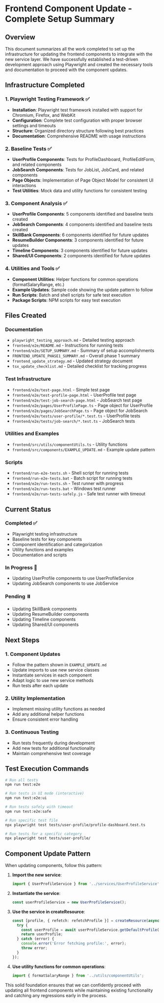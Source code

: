 # Frontend Component Update - Complete Setup Summary

## Overview
This document summarizes all the work completed to set up the infrastructure for updating the frontend components to integrate with the new service layer. We have successfully established a test-driven development approach using Playwright and created the necessary tools and documentation to proceed with the component updates.

## Infrastructure Completed

### 1. Playwright Testing Framework ✅
- **Installation**: Playwright test framework installed with support for Chromium, Firefox, and WebKit
- **Configuration**: Complete test configuration with proper browser settings and timeouts
- **Structure**: Organized directory structure following best practices
- **Documentation**: Comprehensive README with usage instructions

### 2. Baseline Tests ✅
- **UserProfile Components**: Tests for ProfileDashboard, ProfileEditForm, and related components
- **JobSearch Components**: Tests for JobList, JobCard, and related components
- **Page Objects**: Implementation of Page Object Model for consistent UI interactions
- **Test Utilities**: Mock data and utility functions for consistent testing

### 3. Component Analysis ✅
- **UserProfile Components**: 5 components identified and baseline tests created
- **JobSearch Components**: 4 components identified and baseline tests created
- **SkillBank Components**: 6 components identified for future updates
- **ResumeBuilder Components**: 3 components identified for future updates
- **Timeline Components**: 3 components identified for future updates
- **Shared/UI Components**: 2 components identified for future updates

### 4. Utilities and Tools ✅
- **Component Utilities**: Helper functions for common operations (formatSalaryRange, etc.)
- **Example Updates**: Sample code showing the update pattern to follow
- **Run Scripts**: Batch and shell scripts for safe test execution
- **Package Scripts**: NPM scripts for easy test execution

## Files Created

### Documentation
- `playwright_testing_approach.md` - Detailed testing approach
- `frontend/e2e/README.md` - Instructions for running tests
- `frontend/e2e/SETUP_SUMMARY.md` - Summary of setup accomplishments
- `FRONTEND_UPDATE_PHASE1_SUMMARY.md` - Overall phase 1 summary
- `frontend_update_strategy.md` - Updated strategy document
- `tsx_update_checklist.md` - Detailed checklist for tracking progress

### Test Infrastructure
- `frontend/e2e/test-page.html` - Simple test page
- `frontend/e2e/test-profile-page.html` - UserProfile test page
- `frontend/e2e/test-job-search-page.html` - JobSearch test page
- `frontend/e2e/pages/UserProfilePage.ts` - Page object for UserProfile
- `frontend/e2e/pages/JobSearchPage.ts` - Page object for JobSearch
- `frontend/e2e/tests/user-profile/*.test.ts` - UserProfile tests
- `frontend/e2e/tests/job-search/*.test.ts` - JobSearch tests

### Utilities and Examples
- `frontend/src/utils/componentUtils.ts` - Utility functions
- `frontend/src/components/EXAMPLE_UPDATE.md` - Example update pattern

### Scripts
- `frontend/run-e2e-tests.sh` - Shell script for running tests
- `frontend/run-e2e-tests.bat` - Batch script for running tests
- `frontend/e2e/run-tests.sh` - Test runner with progress
- `frontend/e2e/run-tests.bat` - Windows test runner
- `frontend/e2e/run-tests-safely.js` - Safe test runner with timeout

## Current Status

### Completed ✅
- Playwright testing infrastructure
- Baseline tests for key components
- Component identification and categorization
- Utility functions and examples
- Documentation and scripts

### In Progress 🔄
- Updating UserProfile components to use UserProfileService
- Updating JobSearch components to use JobService

### Pending ⏸️
- Updating SkillBank components
- Updating ResumeBuilder components
- Updating Timeline components
- Updating Shared/UI components

## Next Steps

### 1. Component Updates
- Follow the pattern shown in `EXAMPLE_UPDATE.md`
- Update imports to use new service classes
- Instantiate services in each component
- Adapt logic to use new service methods
- Run tests after each update

### 2. Utility Implementation
- Implement missing utility functions as needed
- Add any additional helper functions
- Ensure consistent error handling

### 3. Continuous Testing
- Run tests frequently during development
- Add new tests for additional functionality
- Maintain comprehensive test coverage

## Test Execution Commands

```bash
# Run all tests
npm run test:e2e

# Run tests in UI mode (interactive)
npm run test:e2e:ui

# Run tests safely with timeout
npm run test:e2e:safe

# Run specific test file
npx playwright test tests/user-profile/profile-dashboard.test.ts

# Run tests for a specific category
npx playwright test tests/user-profile/
```

## Component Update Pattern

When updating components, follow this pattern:

1. **Import the new service**:
   ```typescript
   import { UserProfileService } from '../services/UserProfileService';
   ```

2. **Instantiate the service**:
   ```typescript
   const userProfileService = new UserProfileService();
   ```

3. **Use the service in createResource**:
   ```typescript
   const [profile, { refetch: refetchProfile }] = createResource(async () => {
     try {
       const userProfile = await userProfileService.getDefaultProfile();
       return userProfile;
     } catch (error) {
       console.error('Error fetching profile:', error);
       throw error;
     }
   });
   ```

4. **Use utility functions for common operations**:
   ```typescript
   import { formatSalaryRange } from '../utils/componentUtils';
   ```

This solid foundation ensures that we can confidently proceed with updating all frontend components while maintaining existing functionality and catching any regressions early in the process.